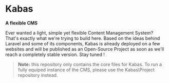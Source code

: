 # Kabas

**A flexible CMS**

Ever wanted a light, simple yet flexible Content Management System? That's exactly what we're trying to build here. Based on the ideas behind Laravel and some of its components, Kabas is already deployed on a few websites and will be published as an Open-Source Project as soon as we'll reach a completely stable version. Stay tuned !

> **Note:** this repository only contains the core files for Kabas. To run a fully equiped instance of the CMS, please use the Kabas\Project repository instead.
